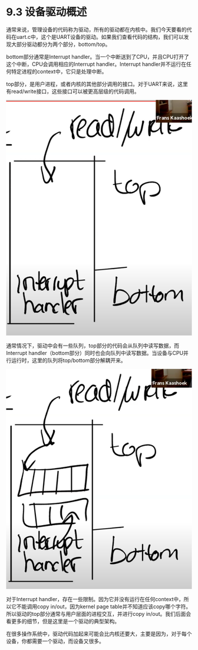 # 9.3 设备驱动概述

通常来说，管理设备的代码称为驱动，所有的驱动都在内核中。我们今天要看的代码在uart.c中，这个是UART设备的驱动。如果我们查看代码的结构，我们可以发现大部分驱动都分为两个部分，bottom/top。

bottom部分通常是Interrupt handler。当一个中断送到了CPU，并且CPU打开了这个中断，CPU会调用相应的Interrupt handler。Interrupt handler并不运行在任何特定进程的context中，它只是处理中断。

top部分，是用户进程，或者内核的其他部分调用的接口。对于UART来说，这里有read/write接口，这些接口可以被更高层级的代码调用。

![](../.gitbook/assets/image%20%28358%29.png)

通常情况下，驱动中会有一些队列，top部分的代码会从队列中读写数据，而Interrupt handler（bottom部分）同时也会向队列中读写数据。当设备与CPU并行运行时，这里的队列将top/bottom部分解耦开来。

![](../.gitbook/assets/image%20%28359%29.png)

对于Interrupt handler，存在一些限制。因为它并没有运行在任何context中，所以它不能调用copy in/out，因为kernel page table并不知道应该copy哪个字符。所以驱动的top部分通常与用户层面的进程交互，并进行copy in/out。我们后面会看更多的细节，但是这里是一个驱动的典型架构。

在很多操作系统中，驱动代码加起来可能会比内核还要大，主要是因为，对于每个设备，你都需要一个驱动，而设备又很多。



